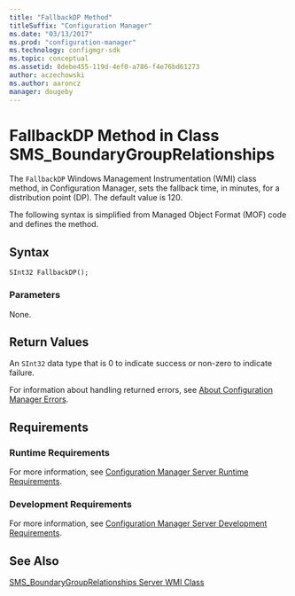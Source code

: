 ```yaml
---
title: "FallbackDP Method"
titleSuffix: "Configuration Manager"
ms.date: "03/13/2017"
ms.prod: "configuration-manager"
ms.technology: configmgr-sdk
ms.topic: conceptual
ms.assetid: 8debe455-119d-4ef0-a786-f4e76bd61273
author: aczechowski
ms.author: aaroncz
manager: dougeby
---
```

# FallbackDP Method in Class SMS_BoundaryGroupRelationships
 The `FallbackDP` Windows Management Instrumentation (WMI) class method, in Configuration Manager, sets the fallback time, in minutes, for a distribution point (DP). The default value is 120.

 The following syntax is simplified from Managed Object Format (MOF) code and defines the method.  

## Syntax  

```  
SInt32 FallbackDP();  
```  

### Parameters  
 None.

## Return Values  
 An `SInt32` data type that is 0 to indicate success or non-zero to indicate failure.  

 For information about handling returned errors, see [About Configuration Manager Errors](../../../../../develop/core/understand/about-configuration-manager-errors.md).  

## Requirements  

### Runtime Requirements  
 For more information, see [Configuration Manager Server Runtime Requirements](../../../../../develop/core/reqs/server-runtime-requirements.md).  

### Development Requirements  
 For more information, see [Configuration Manager Server Development Requirements](../../../../../develop/core/reqs/server-development-requirements.md).  

## See Also  
 [SMS_BoundaryGroupRelationships Server WMI Class](../../../../../develop/reference/core/servers/configure/sms-boundarygrouprelationships-server-wmi-class.md)

